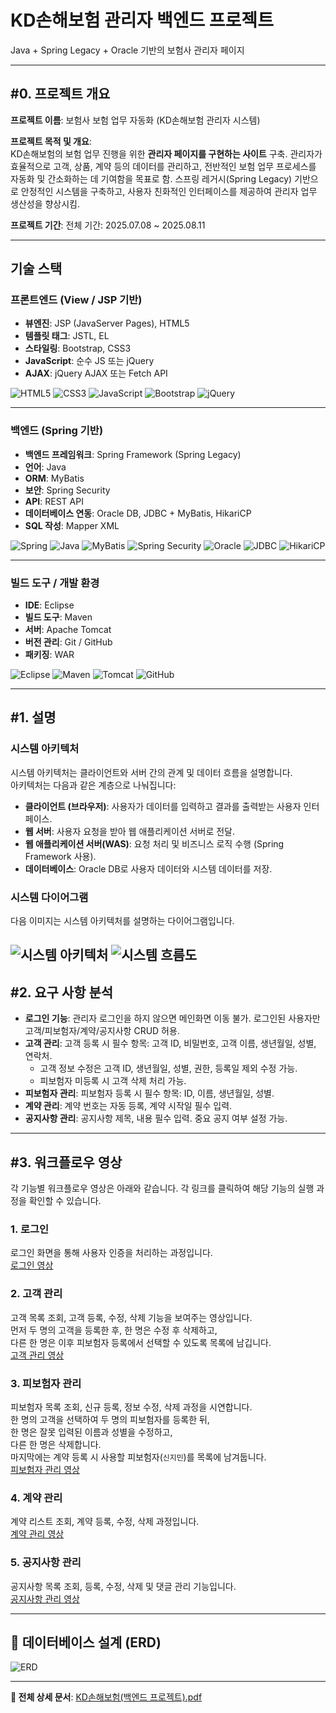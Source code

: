 # KD손해보험 관리자 백엔드 프로젝트
Java + Spring Legacy + Oracle 기반의 보험사 관리자 페이지

---

## #0. 프로젝트 개요
**프로젝트 이름**: 보험사 보험 업무 자동화 (KD손해보험 관리자 시스템)

**프로젝트 목적 및 개요**:  
KD손해보험의 보험 업무 진행을 위한 **관리자 페이지를 구현하는 사이트** 구축. 관리자가 효율적으로 고객, 상품, 계약 등의 데이터를 관리하고, 전반적인 보험 업무 프로세스를 자동화 및 간소화하는 데 기여함을 목표로 함. 
스프링 레거시(Spring Legacy) 기반으로 안정적인 시스템을 구축하고, 사용자 친화적인 인터페이스를 제공하여 관리자 업무 생산성을 향상시킴.

**프로젝트 기간**: 전체 기간: 2025.07.08 ~ 2025.08.11

---

## 기술 스택

### 프론트엔드 (View / JSP 기반)
- **뷰엔진**: JSP (JavaServer Pages), HTML5  
- **템플릿 태그**: JSTL, EL  
- **스타일링**: Bootstrap, CSS3  
- **JavaScript**: 순수 JS 또는 jQuery  
- **AJAX**: jQuery AJAX 또는 Fetch API  

![HTML5](https://img.shields.io/badge/HTML5-E34F26?style=for-the-badge&logo=html5&logoColor=white)
![CSS3](https://img.shields.io/badge/CSS3-1572B6?style=for-the-badge&logo=css3&logoColor=white)
![JavaScript](https://img.shields.io/badge/JavaScript-F7DF1E?style=for-the-badge&logo=javascript&logoColor=white)
![Bootstrap](https://img.shields.io/badge/Bootstrap-563D7C?style=for-the-badge&logo=bootstrap&logoColor=white)
![jQuery](https://img.shields.io/badge/jQuery-0769AD?style=for-the-badge&logo=jquery&logoColor=white)

---

### 백엔드 (Spring 기반)
- **백엔드 프레임워크**: Spring Framework (Spring Legacy)
- **언어**: Java
- **ORM**: MyBatis
- **보안**: Spring Security  
- **API**: REST API
- **데이터베이스 연동**: Oracle DB, JDBC + MyBatis, HikariCP
- **SQL 작성**: Mapper XML

![Spring](https://img.shields.io/badge/Spring-6DB33F?style=for-the-badge&logo=spring&logoColor=white)
![Java](https://img.shields.io/badge/Java-007396?style=for-the-badge&logo=java&logoColor=white)
![MyBatis](https://img.shields.io/badge/MyBatis-1E4A69?style=for-the-badge&logo=mybatis&logoColor=white)
![Spring Security](https://img.shields.io/badge/Spring_Security-6DB33F?style=for-the-badge&logo=springsecurity&logoColor=white)
![Oracle](https://img.shields.io/badge/Oracle_DB-F80000?style=for-the-badge&logo=oracle&logoColor=white)
![JDBC](https://img.shields.io/badge/JDBC-0082FC?style=for-the-badge&logo=java&logoColor=white)
![HikariCP](https://img.shields.io/badge/HikariCP-66FF66?style=for-the-badge&logo=hikari&logoColor=white)

---

### 빌드 도구 / 개발 환경
- **IDE**: Eclipse  
- **빌드 도구**: Maven  
- **서버**: Apache Tomcat  
- **버전 관리**: Git / GitHub  
- **패키징**: WAR  

![Eclipse](https://img.shields.io/badge/Eclipse-2C2255?style=for-the-badge&logo=eclipse&logoColor=white)
![Maven](https://img.shields.io/badge/Maven-C71A36?style=for-the-badge&logo=maven&logoColor=white)
![Tomcat](https://img.shields.io/badge/Apache_Tomcat-F8DC75?style=for-the-badge&logo=apachetomcat&logoColor=black)
![GitHub](https://img.shields.io/badge/GitHub-181717?style=for-the-badge&logo=github&logoColor=white)

---

## #1. 설명

### 시스템 아키텍처
시스템 아키텍처는 클라이언트와 서버 간의 관계 및 데이터 흐름을 설명합니다.  
아키텍처는 다음과 같은 계층으로 나눠집니다:
- **클라이언트 (브라우저)**: 사용자가 데이터를 입력하고 결과를 출력받는 사용자 인터페이스.
- **웹 서버**: 사용자 요청을 받아 웹 애플리케이션 서버로 전달.
- **웹 애플리케이션 서버(WAS)**: 요청 처리 및 비즈니스 로직 수행 (Spring Framework 사용).
- **데이터베이스**: Oracle DB로 사용자 데이터와 시스템 데이터를 저장.

### 시스템 다이어그램
다음 이미지는 시스템 아키텍처를 설명하는 다이어그램입니다.

![시스템 아키텍처](https://github.com/user-attachments/assets/4473b1d2-2f72-4336-ba9f-422d00708de0)
![시스템 흐름도](https://github.com/user-attachments/assets/c85c149c-dd1d-4115-82b8-cc52547255b3)
---

## #2. 요구 사항 분석
- **로그인 기능**: 관리자 로그인을 하지 않으면 메인화면 이동 불가. 로그인된 사용자만 고객/피보험자/계약/공지사항 CRUD 허용.
- **고객 관리**: 고객 등록 시 필수 항목: 고객 ID, 비밀번호, 고객 이름, 생년월일, 성별, 연락처. 
  - 고객 정보 수정은 고객 ID, 생년월일, 성별, 권한, 등록일 제외 수정 가능.
  - 피보험자 미등록 시 고객 삭제 처리 가능.
- **피보험자 관리**: 피보험자 등록 시 필수 항목: ID, 이름, 생년월일, 성별.
- **계약 관리**: 계약 번호는 자동 등록, 계약 시작일 필수 입력.
- **공지사항 관리**: 공지사항 제목, 내용 필수 입력. 중요 공지 여부 설정 가능.

---

## #3. 워크플로우 영상
각 기능별 워크플로우 영상은 아래와 같습니다. 각 링크를 클릭하여 해당 기능의 실행 과정을 확인할 수 있습니다.

### 1. 로그인
로그인 화면을 통해 사용자 인증을 처리하는 과정입니다.  
<a href="https://github.com/user-attachments/assets/fdf8c9ce-6521-43a4-99b9-085c7c7da329">
  로그인 영상
</a>

### 2. 고객 관리
고객 목록 조회, 고객 등록, 수정, 삭제 기능을 보여주는 영상입니다.  
먼저 두 명의 고객을 등록한 후, 한 명은 수정 후 삭제하고,  
다른 한 명은 이후 피보험자 등록에서 선택할 수 있도록 목록에 남깁니다.  
<a href="https://github.com/user-attachments/assets/8bcd7ab3-ecab-4030-a1ae-37d0a0df6c62">
  고객 관리 영상
</a>

### 3. 피보험자 관리
피보험자 목록 조회, 신규 등록, 정보 수정, 삭제 과정을 시연합니다.  
한 명의 고객을 선택하여 두 명의 피보험자를 등록한 뒤,  
한 명은 잘못 입력된 이름과 성별을 수정하고,  
다른 한 명은 삭제합니다.  
마지막에는 계약 등록 시 사용할 피보험자(`신지민`)를 목록에 남겨둡니다.  
<a href="#">
  피보험자 관리 영상
</a>

### 4. 계약 관리
계약 리스트 조회, 계약 등록, 수정, 삭제 과정입니다.  
<a href="#">
  계약 관리 영상
</a>

### 5. 공지사항 관리
공지사항 목록 조회, 등록, 수정, 삭제 및 댓글 관리 기능입니다.  
<a href="#">
  공지사항 관리 영상
</a>

---

## 📄 데이터베이스 설계 (ERD)
![ERD](https://github.com/user-attachments/assets/0f1a88da-d62d-468b-befd-a6b009c5152c)

---

**📑 전체 상세 문서**: [KD손해보험(백엔드 프로젝트).pdf](https://github.com/user-attachments/files/21708715/KD.pdf)
